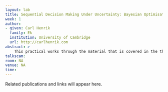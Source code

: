 ```yaml
---
layout: lab
title: Sequential Decision Making Under Uncertainty: Bayesian Optimisation
week: 1
author:
- given: Carl Henrik
  family: Ek
  institution: University of Cambridge
  url: http://carlhenrik.com
abstract: >
	This practical works through the material that is covered in the third week of the module. In the previous two weeks we covered the background material necessary for the module. In this worksheet will put the to use for a sequential decision problem. In specific we will look at Bayesian Optimisation which is the task of finding the extremum of an explicitly unknown function. 
talkscam:
room: NA
venue: NA
time:
---
```


Related publications and links will appear here.
